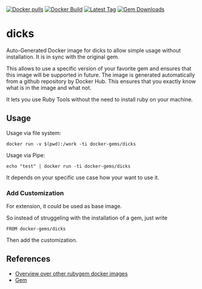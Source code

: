 [![Docker pulls](https://img.shields.io/docker/pulls/rubygem/dicks.svg)](https://hub.docker.com/r/rubygem/dicks/)
[![Docker Build](https://img.shields.io/docker/automated/rubygem/dicks.svg)](https://hub.docker.com/r/rubygem/dicks/)
[![Latest Tag](https://img.shields.io/github/tag/docker-rubygem/dicks.svg)](https://hub.docker.com/r/rubygem/dicks/)
[![Gem Downloads](https://img.shields.io/gem/dt/dicks.svg)](https://rubygems.org/gems/dicks/)
# dicks

Auto-Generated Docker image for dicks to allow simple usage without installation.
It is in sync with the original gem.

This allows to use a specific version of your favorite gem and ensures that this image will be supported in future.
The image is generated automatically from a github repository by Docker Hub.
This ensures that you exactly know what is in the image and what not.

It lets you use Ruby Tools without the need to install ruby on your machine.

## Usage

Usage via file system:

`docker run -v $(pwd):/work -ti docker-gems/dicks`

Usage via Pipe:

`echo "test" | docker run -ti docker-gems/dicks`

It depends on your specific use case how your want to use it.

### Add Customization

For extension, it could be used as base image.

So instead of struggeling with the installation of a gem, just write

`FROM docker-gems/dicks`

Then add the customization.

## References

 - [Overview over other rubygem docker images](https://github.com/thinkbot/docker-rubygem)
 - [Gem](https://rubygems.org/gems/dicks/)
